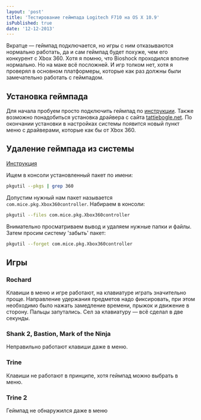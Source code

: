 ```yaml
---
layout: 'post'
title: 'Тестирование геймпада Logitech F710 на OS X 10.9'
isPublished: true
date: '12-12-2013'
---
```


Вкратце — геймпад подключается, но игры с ним отказываются нормально работать, да и сам геймпад будет похуже, чем его конкурент с Xbox 360. Хотя я помню, что Bioshoсk проходился вполне нормально. Но на маке всё посложней. И игр толком нет, хотя я проверял в основном платформеры, которые как раз должны были замечательно работать с геймпадом.

## Установка геймпада
Для начала пробуем просто подключить геймпад по [инструкции](http://www.macgamepads.com/gamepads/f710/index.html).
Также возможно понадобиться установка драйвера с сайта [tattiebogle.net](http://tattiebogle.net/index.php/ProjectRoot/Xbox360Controller/OsxDriver).
По окончании установки в настройках системы появится новый пункт меню с драйверами, которые как бы от Xbox 360.

## Удаление геймпада из системы
[Инструкция](http://forums.macrumors.com/showthread.php?t=447793)

Ищем в консоли установленный пакет по имени:
```bash
pkgutil --pkgs | grep 360
```

Допустим нужный нам пакет называется `com.mice.pkg.Xbox360controller`. Набираем в консоли:
```bash
pkgutil --files com.mice.pkg.Xbox360controller
```
Внимательно просматриваем вывод и удаляем нужные папки и файлы. Затем просим систему 'забыть' пакет:
```bash
pkgutil --forget com.mice.pkg.Xbox360controller
```
## Игры
### Rochard
Клавиши в меню и игре работают, на клавиатуре играть значительно проще. Направление удержания предметов надо фиксировать, при этом необходимо было нажать замедление времени, прыжок и движение в сторону. Пальцы запутались. Сел за клавиатуру — всё сделал в две секунды.

### Shank 2, Bastion, Mark of the Ninja
Неправильно работают клавиши даже в меню.

### Trine
Клавиши не работают в принципе, хотя геймпад можно выбрать в меню.

### Trine 2
Геймпад не обнаружился даже в меню
